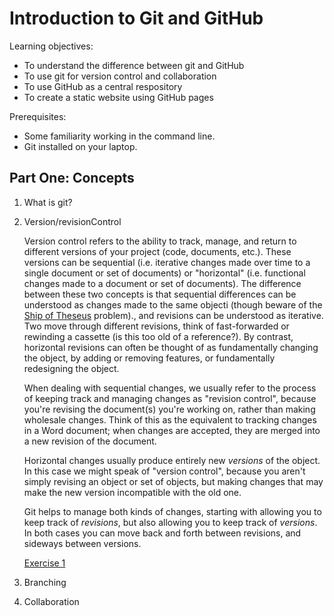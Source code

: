 Introduction to Git and GitHub
==============================

Learning objectives:
- To understand the difference between git and GitHub
- To use git for version control and collaboration
- To use GitHub as a central respository
- To create a static website using GitHub pages

Prerequisites:
- Some familiarity working in the command line.
- Git installed on your laptop.

Part One: Concepts
------------------

1. What is git?

3. Version/revisionControl

   Version control refers to the ability to track, manage, and return to
   different versions of your project (code, documents, etc.). These
   versions can be sequential (i.e. iterative changes made over time to a single
   document or set of documents) or "horizontal" (i.e. functional
   changes made to a document or set of documents). The difference
   between these two concepts is that sequential differences can be
   understood as changes made to the same objecti (though beware of the
   [Ship of Theseus](https://en.wikipedia.org/wiki/Ship_of_Theseus)
   problem)., and revisions can be
   understood as iterative. Two move through different revisions, think
   of fast-forwarded or rewinding a cassette (is this too old of a
   reference?). By contrast, horizontal revisions can often be thought
   of as fundamentally changing the object, by adding or removing
   features, or fundamentally redesigning the object.
   
   When dealing with sequential changes, we usually refer to the process
   of keeping track and managing changes as "revision control", because
   you're revising the document(s) you're working on, rather than making
   wholesale changes. Think of this as the equivalent to tracking
   changes in a Word document; when changes are accepted, they are
   merged into a new revision of the document.
   
   Horizontal changes usually produce entirely new *versions* of the
   object. In this case we might speak of "version control", because you
   aren't simply revising an object or set of objects, but making
   changes that may make the new version incompatible with the old one.

   Git helps to manage both kinds of changes, starting with allowing you
   to keep track of *revisions*, but also allowing you to keep track of
   *versions*. In both cases you can move back and forth between
   revisions, and sideways between versions.
   
   [Exercise 1](exercises/exercise1.md)
   
4. Branching
5. Collaboration

